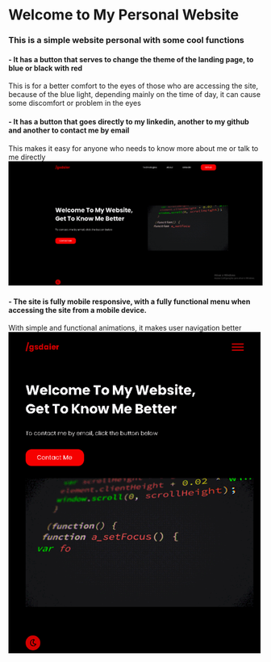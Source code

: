 # Welcome to My Personal Website
### This is a simple website personal with some cool functions

<h4> - It has a button that serves to change the theme of the landing page, to blue or black with red </h4>
This is for a better comfort to the eyes of those who are accessing the site, because of the blue light, depending mainly on the time of day, it can cause some discomfort or problem in the eyes

<h4> - It has a button that goes directly to my linkedin, another to my github and another to contact me by email </h4>
This makes it easy for anyone who needs to know more about me or talk to me directly
<img src="readme files/test.gif">
<h4> - The site is fully mobile responsive, with a fully functional menu when accessing the site from a mobile device. </h4>
With simple and functional animations, it makes user navigation better


<img src="readme files/mobileresponsive.gif" style="width: 500px">
